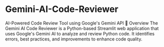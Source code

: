 # Gemini-AI-Code-Reviewer
AI-Powered Code Review Tool using Google's Gemini API 📌 Overview The Gemini AI Code Reviewer is a Python-based Streamlit web application that uses Google's Gemini AI to analyze and review Python code. It identifies errors, best practices, and improvements to enhance code quality.
